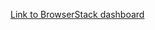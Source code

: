 [Link to BrowserStack dashboard](https://automate.browserstack.com/dashboard/v2/public-build/NGdTNGRFR1ErT3V5OUdFV3pmM3JUU1k2c1N5aVFKT0EvWlJ3Wnl3dlVsSFlGMXRrR1ZJNHltL0JCSzlUNTZzaTFQajFOeEF5QzZpUmJwYUpkVS90amc9PS0tK0I1Qk1udFJxb29HcXJpUHdnRnB1dz09--df39511b963e6d918e0db9db75fba60d19d64837)